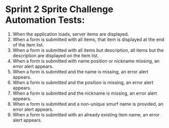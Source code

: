 # Sprint 2 Sprite Challenge Automation Tests:

1. When the application loads, server items are displayed.
2. When a form is submitted with all items, that item is displayed at the end of the item list.
3. When a form is submitted with all items but description, all items but the description are displayed on the item list.
4. When a form is submitted with name position or nickname missing, an error alert appears.
5. When a form is submitted and the name is missing, an error alert appears.
6. When a form is submitted and the position is missing, an error alert appears.
6. When a form is submitted and the nickname is missing, an error alert appears.
7. When a form is submitted and a non-unique smurf name is provided, an error alert appears.
8. When a form is submitted with an already existing item name, an error alert appears.
